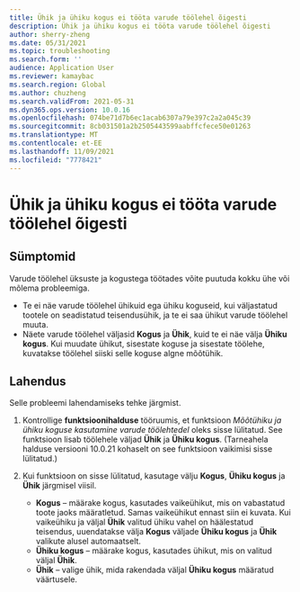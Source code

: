 ```yaml
---
title: Ühik ja ühiku kogus ei tööta varude töölehel õigesti
description: Ühik ja ühiku kogus ei tööta varude töölehel õigesti
author: sherry-zheng
ms.date: 05/31/2021
ms.topic: troubleshooting
ms.search.form: ''
audience: Application User
ms.reviewer: kamaybac
ms.search.region: Global
ms.author: chuzheng
ms.search.validFrom: 2021-05-31
ms.dyn365.ops.version: 10.0.16
ms.openlocfilehash: 074be71d7b6ec1acab6307a79e397c2a2a045c39
ms.sourcegitcommit: 8cb031501a2b2505443599aabffcfece50e01263
ms.translationtype: MT
ms.contentlocale: et-EE
ms.lasthandoff: 11/09/2021
ms.locfileid: "7778421"
---
```

# <a name="the-unit-and-unit-quantity-arent-working-correctly-in-the-inventory-journal"></a>Ühik ja ühiku kogus ei tööta varude töölehel õigesti

## <a name="symptoms"></a>Sümptomid

Varude töölehel üksuste ja kogustega töötades võite puutuda kokku ühe või mõlema probleemiga.

- Te ei näe varude töölehel ühikuid ega ühiku koguseid, kui väljastatud tootele on seadistatud teisendusühik, ja te ei saa ühikut varude töölehel muuta.
- Näete varude töölehel väljasid **Kogus** ja **Ühik**, kuid te ei näe välja **Ühiku kogus**. Kui muudate ühikut, sisestate koguse ja sisestate töölehe, kuvatakse töölehel siiski selle koguse algne mõõtühik.

## <a name="resolution"></a>Lahendus

Selle probleemi lahendamiseks tehke järgmist.

1. Kontrollige **funktsioonihalduse** tööruumis, et funktsioon *Mõõtühiku ja ühiku koguse kasutamine varude töölehtedel* oleks sisse lülitatud. See funktsioon lisab töölehele väljad **Ühik** ja **Ühiku kogus**. (Tarneahela halduse versiooni 10.0.21 kohaselt on see funktsioon vaikimisi sisse lülitatud.)
1. Kui funktsioon on sisse lülitatud, kasutage välju **Kogus**, **Ühiku kogus** ja **Ühik** järgmisel viisil.

    - **Kogus** – määrake kogus, kasutades vaikeühikut, mis on vabastatud toote jaoks määratletud. Samas vaikeühikut ennast siin ei kuvata. Kui vaikeühiku ja väljal **Ühik** valitud ühiku vahel on häälestatud teisendus, uuendatakse välja **Kogus** väljade **Ühiku kogus** ja **Ühik** valikute alusel automaatselt.
    - **Ühiku kogus** – määrake kogus, kasutades ühikut, mis on valitud väljal **Ühik**.
    - **Ühik** – valige ühik, mida rakendada väljal **Ühiku kogus** määratud väärtusele.
